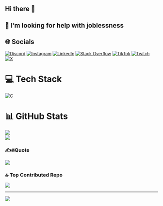 ## Hi there 👋
## 🤔 I’m looking for help with joblessness

## 🌐 Socials
[![Discord](https://img.shields.io/badge/Discord-%237289DA.svg?logo=discord&logoColor=white)](https://discord.gg/discordapp.com/users/460296285858037760) [![Instagram](https://img.shields.io/badge/Instagram-%23E4405F.svg?logo=Instagram&logoColor=white)](https://instagram.com/adinza18) [![LinkedIn](https://img.shields.io/badge/LinkedIn-%230077B5.svg?logo=linkedin&logoColor=white)](https://linkedin.com/in/SaladinZhalifunnasAhfar) [![Stack Overflow](https://img.shields.io/badge/-Stackoverflow-FE7A16?logo=stack-overflow&logoColor=white)](https://stackoverflow.com/users/LecyLecy) [![TikTok](https://img.shields.io/badge/TikTok-%23000000.svg?logo=TikTok&logoColor=white)](https://tiktok.com/@adinza18) [![Twitch](https://img.shields.io/badge/Twitch-%239146FF.svg?logo=Twitch&logoColor=white)](https://twitch.tv/ASCMK) [![X](https://img.shields.io/badge/X-black.svg?logo=X&logoColor=white)](https://x.com/dynouuww) 

# 💻 Tech Stack
![C](https://img.shields.io/badge/c-%2300599C.svg?style=for-the-badge&logo=c&logoColor=white)
# 📊 GitHub Stats
![](https://github-readme-stats.vercel.app/api?username=LecyLecy&theme=dark&hide_border=false&include_all_commits=false&count_private=false)<br/>
![](https://github-readme-streak-stats.herokuapp.com/?user=LecyLecy&theme=dark&hide_border=false)<br/>

### ✍️🔥Quote
![](https://quotes-github-readme.vercel.app/api?type=horizontal&theme=dark)

### 🔝 Top Contributed Repo
![](https://github-contributor-stats.vercel.app/api?username=LecyLecy&limit=5&theme=dark&combine_all_yearly_contributions=true)

---
[![](https://visitcount.itsvg.in/api?id=LecyLecy&icon=5&color=12)](https://visitcount.itsvg.in)

<!-- Proudly created with GPRM ( https://gprm.itsvg.in ) -->

<!--
## Hi there 👋
## 🤔 I’m looking for help with joblessness
## 📸 [@adinza18](https://www.instagram.com/adinza18)
[![Lecy's GitHub stats](https://github-readme-stats.vercel.app/api?username=lecylecy&show_icons=true&theme=tokyonight)](https://github.com/anuraghazra/github-readme-stats)
-->


<!--
**LecyLecy/LecyLecy** is a ✨ _special_ ✨ repository because its `README.md` (this file) appears on your GitHub profile.

Here are some ideas to get you started:

- 🔭 I’m currently working on ...
- 🌱 I’m currently learning ...
- 👯 I’m looking to collaborate on ...
- 🤔 I’m looking for help with ...
- 💬 Ask me about ...
- 📫 How to reach me: ...
- 😄 Pronouns: ...
- ⚡ Fun fact: ...

[![Lecy's GitHub stats](https://github-readme-stats.vercel.app/api?username=lecylecy&show_icons=true&theme=tokyonight)](https://github.com/anuraghazra/github-readme-stats)
-->
